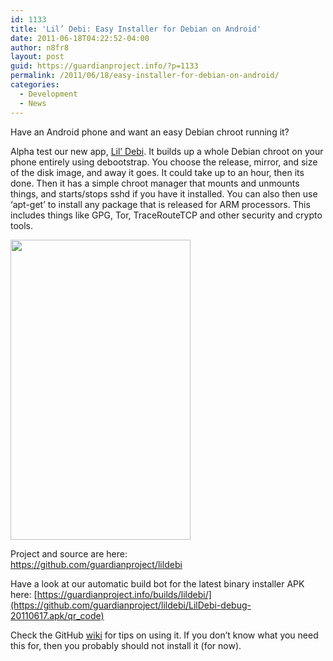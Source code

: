 ```yaml
---
id: 1133
title: 'Lil’ Debi: Easy Installer for Debian on Android'
date: 2011-06-18T04:22:52-04:00
author: n8fr8
layout: post
guid: https://guardianproject.info/?p=1133
permalink: /2011/06/18/easy-installer-for-debian-on-android/
categories:
  - Development
  - News
---
```

Have an Android phone and want an easy Debian chroot running it?

Alpha test our new app, [Lil’ Debi](https://github.com/guardianproject/lildebi). It builds up a whole Debian chroot on your phone entirely using debootstrap. You choose the release, mirror, and size of the disk image, and away it goes. It could take up to an hour, then its done. Then it has a simple chroot manager that mounts and unmounts things, and starts/stops sshd if you have it installed. You can also then use ‘apt-get’ to install any package that is released for ARM processors. This includes things like GPG, Tor, TraceRouteTCP and other security and crypto tools.

[<img class="alignleft size-full wp-image-1137" style="margin-right: 6px;" title="LilDebiInstalling" src="https://guardianproject.info/wp-content/uploads/2011/06/LilDebiInstalling.png" alt="" width="288" height="480" srcset="https://guardianproject.info/wp-content/uploads/2011/06/LilDebiInstalling.png 480w, https://guardianproject.info/wp-content/uploads/2011/06/LilDebiInstalling-180x300.png 180w" sizes="(max-width: 288px) 100vw, 288px" />](https://guardianproject.info/wp-content/uploads/2011/06/LilDebiInstalling.png)

Project and source are here:  
[https://github.com/guardianproject/lildebi  
](https://github.com/guardianproject/lildebi) 

Have a look at our automatic build bot for the latest binary installer APK here: [https://guardianproject.info/builds/lildebi/](https://github.com/guardianproject/lildebi/LilDebi-debug-20110617.apk/qr_code)

Check the GitHub [wiki](https://github.com/guardianproject/lildebi/wiki) for tips on using it. If you don’t know what you need this for, then you probably should not install it (for now).